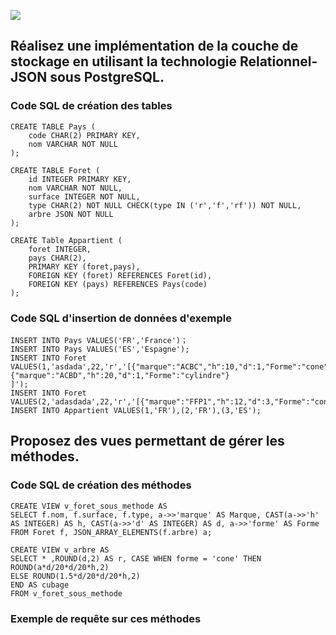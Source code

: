 ![](https://nf18.ens.utc.fr/devoir/20Dbdj_web_devoir/res/arbres.png)

## Réalisez une implémentation de la couche de stockage en utilisant la technologie Relationnel-JSON sous PostgreSQL.

### Code SQL de création des tables

    CREATE TABLE Pays (
        code CHAR(2) PRIMARY KEY,
        nom VARCHAR NOT NULL
    );

    CREATE TABLE Foret (
        id INTEGER PRIMARY KEY,
        nom VARCHAR NOT NULL,
        surface INTEGER NOT NULL,
        type CHAR(2) NOT NULL CHECK(type IN ('r','f','rf')) NOT NULL,
        arbre JSON NOT NULL
    );

    CREATE Table Appartient (
        foret INTEGER,
        pays CHAR(2),
        PRIMARY KEY (foret,pays),
        FOREIGN KEY (foret) REFERENCES Foret(id),
        FOREIGN KEY (pays) REFERENCES Pays(code)
    );

### Code SQL d'insertion de données d'exemple

    INSERT INTO Pays VALUES('FR','France')；
    INSERT INTO Pays VALUES('ES','Espagne');
    INSERT INTO Foret VALUES(1,'asdada',22,'r','[{"marque":"ACBC","h":10,"d":1,"Forme":"cone"},{"marque":"ACBD","h":20,"d":1,"Forme":"cylindre"}
    ]');
    INSERT INTO Foret VALUES(2,'adasdada',22,'r','[{"marque":"FFP1","h":12,"d":3,"Forme":"cone"}]');
    INSERT INTO Appartient VALUES(1,'FR'),(2,'FR'),(3,'ES');

## Proposez des vues permettant de gérer les méthodes.

### Code SQL de création des méthodes

    CREATE VIEW v_foret_sous_methode AS
    SELECT f.nom, f.surface, f.type, a->>'marque' AS Marque, CAST(a->>'h' AS INTEGER) AS h, CAST(a->>'d' AS INTEGER) AS d, a->>'forme' AS Forme
    FROM Foret f, JSON_ARRAY_ELEMENTS(f.arbre) a;

    CREATE VIEW v_arbre AS
    SELECT * ,ROUND(d,2) AS r, CASE WHEN forme = 'cone' THEN ROUND(a*d/20*d/20*h,2)
    ELSE ROUND(1.5*d/20*d/20*h,2)
    END AS cubage
    FROM v_foret_sous_methode

### Exemple de requête sur ces méthodes